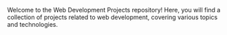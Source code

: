 Welcome to the Web Development Projects repository! Here, you will find a collection of projects related to web development, covering various topics and technologies.

